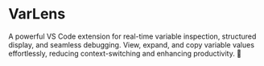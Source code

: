 # VarLens
A powerful VS Code extension for real-time variable inspection, structured display, and seamless debugging. View, expand, and copy variable values effortlessly, reducing context-switching and enhancing productivity. 🚀
